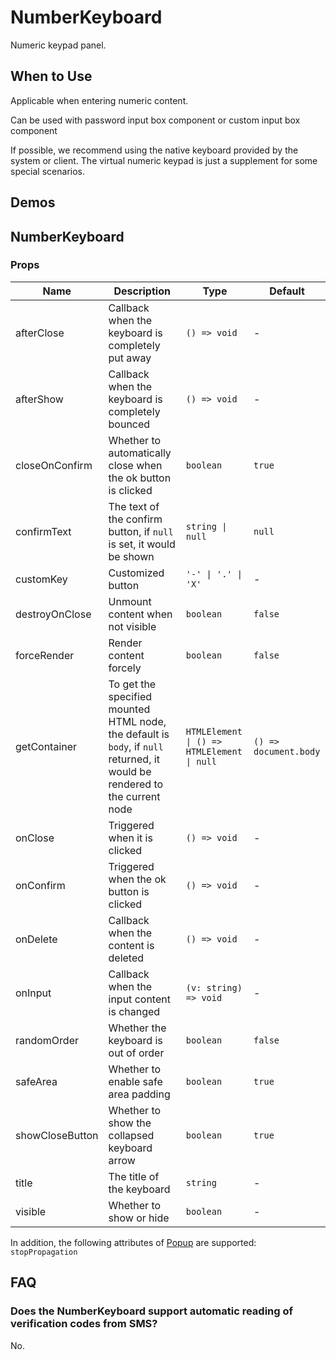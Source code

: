 # NumberKeyboard <Experimental></Experimental>

Numeric keypad panel.

## When to Use

Applicable when entering numeric content.

Can be used with password input box component or custom input box component

If possible, we recommend using the native keyboard provided by the system or client. The virtual numeric keypad is just a supplement for some special scenarios.

## Demos

<code src="./demos/demo1.tsx"></code>

## NumberKeyboard

### Props

| Name            | Description                                                                                                                 | Type                                       | Default               |
| --------------- | --------------------------------------------------------------------------------------------------------------------------- | ------------------------------------------ | --------------------- |
| afterClose      | Callback when the keyboard is completely put away                                                                           | `() => void`                               | -                     |
| afterShow       | Callback when the keyboard is completely bounced                                                                            | `() => void`                               | -                     |
| closeOnConfirm  | Whether to automatically close when the ok button is clicked                                                                | `boolean`                                  | `true`                |
| confirmText     | The text of the confirm button, if `null` is set, it would be shown                                                         | `string \| null`                           | `null`                |
| customKey       | Customized button                                                                                                           | `'-' \| '.' \| 'X'`                        | -                     |
| destroyOnClose  | Unmount content when not visible                                                                                            | `boolean`                                  | `false`               |
| forceRender     | Render content forcely                                                                                                      | `boolean`                                  | `false`               |
| getContainer    | To get the specified mounted HTML node, the default is `body`, if `null` returned, it would be rendered to the current node | `HTMLElement \| () => HTMLElement \| null` | `() => document.body` |
| onClose         | Triggered when it is clicked                                                                                                | `() => void`                               | -                     |
| onConfirm       | Triggered when the ok button is clicked                                                                                     | `() => void`                               | -                     |
| onDelete        | Callback when the content is deleted                                                                                        | `() => void`                               | -                     |
| onInput         | Callback when the input content is changed                                                                                  | `(v: string) => void`                      | -                     |
| randomOrder     | Whether the keyboard is out of order                                                                                        | `boolean`                                  | `false`               |
| safeArea        | Whether to enable safe area padding                                                                                         | `boolean`                                  | `true`                |
| showCloseButton | Whether to show the collapsed keyboard arrow                                                                                | `boolean`                                  | `true`                |
| title           | The title of the keyboard                                                                                                   | `string`                                   | -                     |
| visible         | Whether to show or hide                                                                                                     | `boolean`                                  | -                     |

In addition, the following attributes of [Popup](./popup) are supported: `stopPropagation`

## FAQ

### Does the NumberKeyboard support automatic reading of verification codes from SMS?

No.
